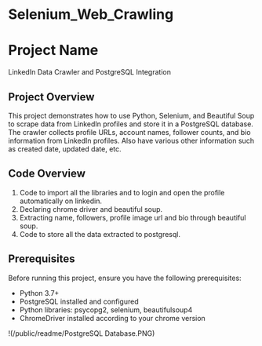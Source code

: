 # Selenium_Web_Crawling

# Project Name
LinkedIn Data Crawler and PostgreSQL Integration

## Project Overview
This project demonstrates how to use Python, Selenium, and Beautiful Soup to scrape data from LinkedIn profiles and store it in a PostgreSQL database. 
The crawler collects profile URLs, account names, follower counts, and bio information from LinkedIn profiles.
Also have various other information such as created date, updated date, etc.

## Code Overview
1. Code to import all the libraries and to login and open the profile automatically on linkedin.
2. Declaring chrome driver and beautiful soup.
3. Extracting name, followers, profile image url and bio through beautiful soup.
4. Code to store all the data extracted to postgresql.

## Prerequisites
Before running this project, ensure you have the following prerequisites:
- Python 3.7+
- PostgreSQL installed and configured
- Python libraries: psycopg2, selenium, beautifulsoup4
- ChromeDriver installed according to your chrome version

!(/public/readme/PostgreSQL Database.PNG)

